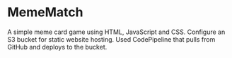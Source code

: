 # MemeMatch

A simple meme card game using HTML, JavaScript and CSS. Configure an S3 bucket for static website hosting. Used CodePipeline that pulls from GitHub and deploys to the bucket.
